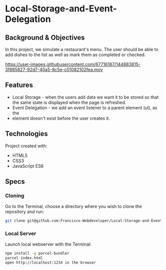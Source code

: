 # Local-Storage-and-Event-Delegation

## Background & Objectives
In this project, we simulate a restaurant's menu. 
The user should be able to add dishes to the list as well as mark them as completed or checked.

https://user-images.githubusercontent.com/67716187/144883815-3f885827-92d7-40a5-8c5e-c01082102fea.mov

## Features
* Local Storage - when the users add data we want it to be stored so that the same state is displayed when the page is refreshed.
* Event Delegation - we add an event listener to a parent element (ul), as the <li> element doesn't exist before the user creates it.

## Technologies
Project created with:
* HTML5
* CSS3
* JavaScript ES6

## Specs

### Cloning
Go to the Terminal, choose a directory where you wish to clone the repository and run:
```bash
git clone git@github.com:Francisco-Webdeveloper/Local-Storage-and-Event-Delegation.git
```

### Local Server
Launch local webserver with the Terminal:
```bash
npm install -g parcel-bundler
parcel index.html
open http://localhost:1234 in the browser
